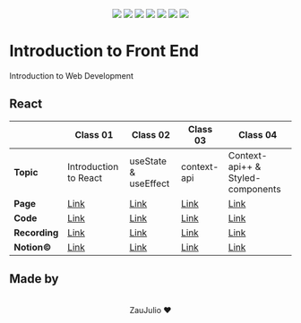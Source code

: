 <p align="center">
  <img src="https://img.shields.io/badge/React-20232A?style=for-the-badge&logo=react&logoColor=61DAFB"/>
  <img src="https://img.shields.io/badge/next.js-000000?style=for-the-badge&logo=nextdotjs&logoColor=white"/>
  <img src="https://img.shields.io/badge/Node.js-339933?style=for-the-badge&logo=nodedotjs&logoColor=white"/>
  <img src="https://img.shields.io/badge/TypeScript-007ACC?style=for-the-badge&logo=typescript&logoColor=white"/>
  <img src="https://img.shields.io/badge/JavaScript-F7DF1E?style=for-the-badge&logo=javascript&logoColor=black"/>
  <img src="https://img.shields.io/badge/Sass-CC6699?style=for-the-badge&logo=sass&logoColor=white"/>
  <img src="https://img.shields.io/badge/CSS3-1572B6?style=for-the-badge&logo=css3&logoColor=white"/>
</p>

# Introduction to Front End

Introduction to Web Development

## React

|               | Class 01                                                                          | Class 02                                                                          | Class 03                                                                          | Class 04                                                                          |
| ------------- | --------------------------------------------------------------------------------- | --------------------------------------------------------------------------------- | --------------------------------------------------------------------------------- | --------------------------------------------------------------------------------- |
| **Topic**     | Introduction to React                                                             | useState & useEffect                                                              | context-api                                                                       | Context-api++ & Styled-components                                                 |
| **Page**      | [Link](https://byte-serido-jr-class-01.vercel.app/)                               | [Link](#)                                                                         | [Link](#)                                                                         | [Link](#)                                                                         |
| **Code**      | [Link](./classes/01/)                                                             | [Link](./classes/02/)                                                             | [Link](./classes/03/)                                                             | [Link](./classes/04/)                                                             |
| **Recording** | [Link](https://mega.nz/file/mtFnzAJI#J2CWcXDZvXNJX1prvjo7koGWtv1Z87horVgxxL6hkFM) | [Link](https://mega.nz/file/n4chlYJI#eIjh5r2p0CMfbxzjxAjm1ZboooeBmsU5rkMzgmXeLwU) | [Link](https://mega.nz/file/e9Ux2ISA#54FsXhwOTVq4nPf1GJ8VfdMTGiXfUOUmQbbXfubNhmg) | [Link](https://mega.nz/file/ugkSWAiB#RVCCPg5cWDSy5x1rg6q_QekHzgLOGZdxlPDc5sQz8lE) |
| **Notion©**   | [Link](https://zauhdf.notion.site/Aula-01-45c2c4a4532440f7892c66fe0c59097d)       | [Link](https://zauhdf.notion.site/Aula-02-4282c7903666480c8ddc8350fbf1a003)       | [Link](https://zauhdf.notion.site/Aula-03-e5bd9ae951464a659f969fd15a50fe1e)       | [Link](https://zauhdf.notion.site/Aula-04-cd6a6dfcbe7d4dfe82918e63a96077cd)       |

## Made by

<p align="center">
  <br />
  ZauJulio ❤️
  <br />
</p>

